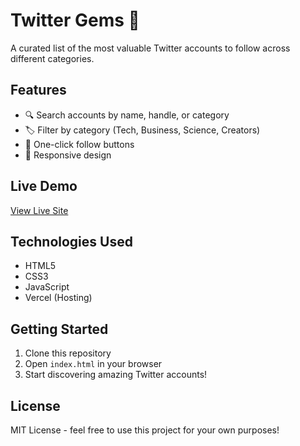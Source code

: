 # Twitter Gems 💎

A curated list of the most valuable Twitter accounts to follow across different categories.

## Features

- 🔍 Search accounts by name, handle, or category
- 🏷️ Filter by category (Tech, Business, Science, Creators)
- 🚀 One-click follow buttons
- 📱 Responsive design

## Live Demo

[View Live Site](https://twitter-gems.vercel.app)

## Technologies Used

- HTML5
- CSS3
- JavaScript
- Vercel (Hosting)

## Getting Started

1. Clone this repository
2. Open `index.html` in your browser
3. Start discovering amazing Twitter accounts!

## License

MIT License - feel free to use this project for your own purposes!
